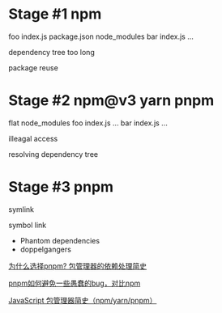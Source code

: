 # Stage #1 npm
foo
    index.js
    package.json
    node_modules
    bar
        index.js
        ...

dependency tree too long

package reuse

# Stage #2 npm@v3 yarn pnpm
flat node_modules
foo
    index.js
    ...
bar
    index.js
    ...

illeagal access

resolving dependency tree

# Stage #3 pnpm
symlink

symbol link

- Phantom dependencies
- doppelgangers

[为什么选择pnpm? 包管理器的依赖处理简史](https://www.bilibili.com/video/BV1B34y1E7MS/)

[pnpm如何避免一些愚蠢的bug，对比npm](https://www.bilibili.com/video/BV1U94y1U7ar/)

[JavaScript 包管理器简史（npm/yarn/pnpm）](https://zhuanlan.zhihu.com/p/451025256)

